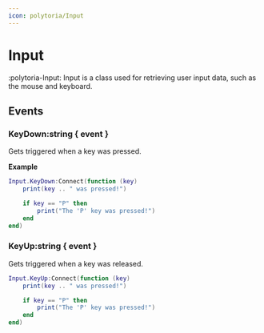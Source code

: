 ```yaml
---
icon: polytoria/Input
---
```


# Input

:polytoria-Input: Input is a class used for retrieving user input data, such as the mouse and keyboard.

## Events

### KeyDown:string { event }

Gets triggered when a key was pressed.

**Example**

```lua
Input.KeyDown:Connect(function (key)
    print(key .. " was pressed!")

    if key == "P" then
        print("The 'P' key was pressed!")
    end
end)
```

### KeyUp:string { event }

Gets triggered when a key was released.

```lua
Input.KeyUp:Connect(function (key)
    print(key .. " was pressed!")

    if key == "P" then
        print("The 'P' key was pressed!")
    end
end)
```
